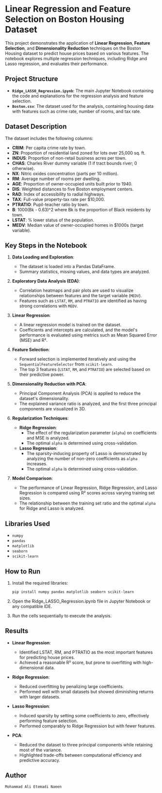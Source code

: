 # Linear Regression and Feature Selection on Boston Housing Dataset

This project demonstrates the application of **Linear Regression**, **Feature Selection**, and **Dimensionality Reduction** techniques on the Boston Housing dataset to predict house prices based on various features. The notebook explores multiple regression techniques, including Ridge and Lasso regression, and evaluates their performance.

## Project Structure

- **`Ridge_LASSO_Regression.ipynb`**: The main Jupyter Notebook containing the code and explanations for the regression analysis and feature selection.
- **`Boston.csv`**: The dataset used for the analysis, containing housing data with features such as crime rate, number of rooms, and tax rate.

## Dataset Description

The dataset includes the following columns:

- **CRIM**: Per capita crime rate by town.
- **ZN**: Proportion of residential land zoned for lots over 25,000 sq. ft.
- **INDUS**: Proportion of non-retail business acres per town.
- **CHAS**: Charles River dummy variable (1 if tract bounds river; 0 otherwise).
- **NX**: Nitric oxides concentration (parts per 10 million).
- **RM**: Average number of rooms per dwelling.
- **AGE**: Proportion of owner-occupied units built prior to 1940.
- **DIS**: Weighted distances to five Boston employment centers.
- **RAD**: Index of accessibility to radial highways.
- **TAX**: Full-value property-tax rate per $10,000.
- **PTRATIO**: Pupil-teacher ratio by town.
- **B**: 1000(Bk - 0.63)^2 where Bk is the proportion of Black residents by town.
- **LSTAT**: % lower status of the population.
- **MEDV**: Median value of owner-occupied homes in $1000s (target variable).

## Key Steps in the Notebook

1. **Data Loading and Exploration**:
   - The dataset is loaded into a Pandas DataFrame.
   - Summary statistics, missing values, and data types are analyzed.

2. **Exploratory Data Analysis (EDA)**:
   - Correlation heatmaps and pair plots are used to visualize relationships between features and the target variable (`MEDV`).
   - Features such as `LSTAT`, `RM`, and `PTRATIO` are identified as having strong correlations with `MEDV`.

3. **Linear Regression**:
   - A linear regression model is trained on the dataset.
   - Coefficients and intercepts are calculated, and the model's performance is evaluated using metrics such as Mean Squared Error (MSE) and R².

4. **Feature Selection**:
   - Forward selection is implemented iteratively and using the `SequentialFeatureSelector` from `scikit-learn`.
   - The top 3 features (`LSTAT`, `RM`, and `PTRATIO`) are selected based on their predictive power.

5. **Dimensionality Reduction with PCA**:
   - Principal Component Analysis (PCA) is applied to reduce the dataset's dimensionality.
   - The explained variance ratio is analyzed, and the first three principal components are visualized in 3D.

6. **Regularization Techniques**:
   - **Ridge Regression**:
     - The effect of the regularization parameter (`alpha`) on coefficients and MSE is analyzed.
     - The optimal `alpha` is determined using cross-validation.
   - **Lasso Regression**:
     - The sparsity-inducing property of Lasso is demonstrated by analyzing the number of non-zero coefficients as `alpha` increases.
     - The optimal `alpha` is determined using cross-validation.

7. **Model Comparison**:
   - The performance of Linear Regression, Ridge Regression, and Lasso Regression is compared using R² scores across varying training set sizes.
   - The relationship between the training set ratio and the optimal `alpha` for Ridge and Lasso is analyzed.

## Libraries Used

- `numpy`
- `pandas`
- `matplotlib`
- `seaborn`
- `scikit-learn`

## How to Run

1. Install the required libraries:
   ```bash
   pip install numpy pandas matplotlib seaborn scikit-learn

2. Open the Ridge_LASSO_Regression.ipynb file in Jupyter Notebook or any compatible IDE.

3. Run the cells sequentially to execute the analysis.

## Results
- **Linear Regression**:
   - Identified LSTAT, RM, and PTRATIO as the most important features for predicting house prices.
   - Achieved a reasonable R² score, but prone to overfitting with high-dimensional data.

- **Ridge Regression**:
   - Reduced overfitting by penalizing large coefficients.
   - Performed well with small datasets but showed diminishing returns with larger datasets.

- **Lasso Regression**:
   - Induced sparsity by setting some coefficients to zero, effectively performing feature selection.
   - Performed comparably to Ridge Regression but with fewer features.

- **PCA**:
   - Reduced the dataset to three principal components while retaining most of the variance.
   - Highlighted trade-offs between computational efficiency and predictive accuracy.

## Author
    Mohammad Ali Etemadi Naeen